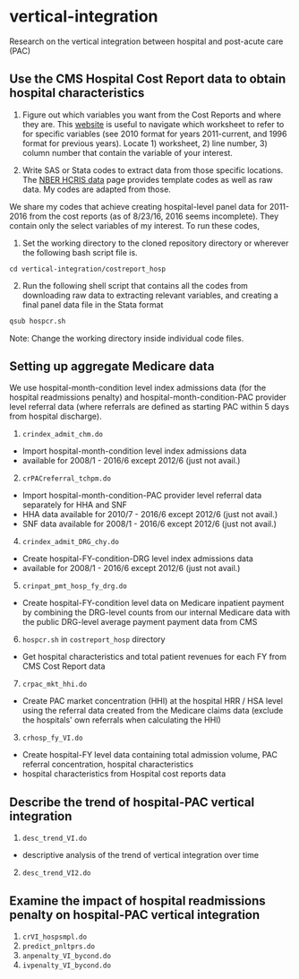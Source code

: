 # vertical-integration
Research on the vertical integration between hospital and post-acute care (PAC)

## Use the CMS Hospital Cost Report data to obtain hospital characteristics

1. Figure out which variables you want from the Cost Reports and where they are. This [website](https://www.costreportdata.com/worksheet_formats.html) is useful to navigate which worksheet to refer to for specific variables (see 2010 format for years 2011-current, and 1996 format for previous years). Locate 1) worksheet, 2) line number, 3) column number that contain the variable of your interest.

2. Write SAS or Stata codes to extract data from those specific locations. The [NBER HCRIS data](http://www.nber.org/data/hcris.html) page provides template codes as well as raw data. My codes are adapted from those.

We share my codes that achieve creating hospital-level panel data for 2011-2016 from the cost reports (as of 8/23/16, 2016 seems incomplete). They contain only the select variables of my interest. To run these codes,

1. Set the working directory to the cloned repository directory or wherever the following bash script file is.
```
cd vertical-integration/costreport_hosp
```
2. Run the following shell script that contains all the codes from downloading raw data to extracting relevant variables, and creating a final panel data file in the Stata format
```bash
qsub hospcr.sh
```
Note: Change the working directory inside individual code files.

## Setting up aggregate Medicare data
We use hospital-month-condition level index admissions data (for the hospital readmissions penalty) and hospital-month-condition-PAC provider level referral data (where referrals are defined as starting PAC within 5 days from hospital discharge).

1. `crindex_admit_chm.do`
  - Import hospital-month-condition level index admissions data
  - available for 2008/1 -  2016/6 except 2012/6 (just not avail.)
2. `crPACreferral_tchpm.do`
  - Import hospital-month-condition-PAC provider level referral data separately for HHA and SNF
  - HHA data available for 2010/7 - 2016/6 except 2012/6 (just not avail.)
  - SNF data available for 2008/1 - 2016/6 except 2012/6 (just not avail.)
4. `crindex_admit_DRG_chy.do`
  - Create hospital-FY-condition-DRG level index admissions data
  - available for 2008/1 -  2016/6 except 2012/6 (just not avail.)
5. `crinpat_pmt_hosp_fy_drg.do`
  - Create hospital-FY-condition level data on Medicare inpatient payment by combining the DRG-level counts from our internal Medicare data with the public DRG-level average payment payment data from CMS
6. `hospcr.sh` in `costreport_hosp` directory
  - Get hospital characteristics and total patient revenues for each FY from CMS Cost Report data
7. `crpac_mkt_hhi.do`
  - Create PAC market concentration (HHI) at the hospital HRR / HSA level using the referral data created from the Medicare claims data (exclude the hospitals' own referrals when calculating the HHI)
3. `crhosp_fy_VI.do`
  - Create hospital-FY level data containing total admission volume, PAC referral concentration, hospital characteristics
  - hospital characteristics from Hospital cost reports data

## Describe the trend of hospital-PAC vertical integration
1. `desc_trend_VI.do`
  - descriptive analysis of the trend of vertical integration over time
2. `desc_trend_VI2.do`


## Examine the impact of hospital readmissions penalty on hospital-PAC vertical integration
1. `crVI_hospsmpl.do`
2. `predict_pnltprs.do`
1. `anpenalty_VI_bycond.do`
4. `ivpenalty_VI_bycond.do`
